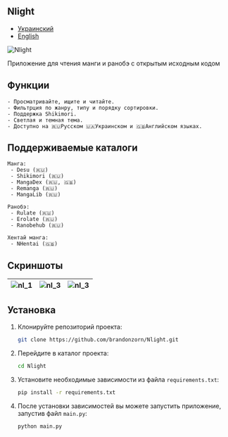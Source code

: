 ## Nlight
- [Украинский](README_uk.md)
- [English](README_en.md)

![Nlight](https://github.com/brandonzorn/Nlight/assets/68778953/2e2d3ed8-eef6-4b44-a824-7d38c7a78ea9)


Приложение для чтения манги и ранобэ с открытым исходным кодом

## Функции

    - Просматривайте, ищите и читайте.
    - Фильтрция по жанру, типу и порядку сортировки.
    - Поддержка Shikimori.
    - Светлая и темная тема.
    - Доступно на 🇷🇺Русском 🇺🇦Украинском и 🇬🇧Английском языках.

## Поддерживаемые каталоги

    Манга:
     - Desu (🇷🇺)
     - Shikimori (🇷🇺)
     - MangaDex (🇷🇺, 🇬🇧)
     - Remanga (🇷🇺)
     - MangaLib (🇷🇺)

    Ранобэ:
     - Rulate (🇷🇺)
     - Erolate (🇷🇺)
     - Ranobehub (🇷🇺)

    Хентай манга:
     - NHentai (🇬🇧)

## Скриншоты


| ![nl_1](https://github.com/brandonzorn/Nlight/assets/68778953/f714165d-5df6-4b38-89a6-02d940172469) | ![nl_3](https://github.com/brandonzorn/Nlight/assets/68778953/1da43e9a-52af-402d-8f30-189f31a31ba2) | ![nl_3](https://github.com/brandonzorn/Nlight/assets/68778953/168f00a3-4174-41ba-8773-4548ef7ced9b) |
|-----------------------------------------|-----------------------------------------|-----------------------------------------|

## Установка

1. Клонируйте репозиторий проекта:
    ```bash
    git clone https://github.com/brandonzorn/Nlight.git
    ```

2. Перейдите в каталог проекта:
    ```bash
    cd Nlight
    ```

3. Установите необходимые зависимости из файла `requirements.txt`:
    ```bash
    pip install -r requirements.txt
    ```

4. После установки зависимостей вы можете запустить приложение, запустив файл `main.py`:
    ```bash
    python main.py
    ```
